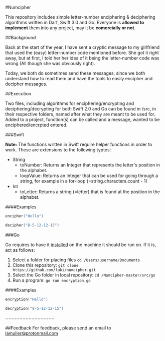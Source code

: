 #Numcipher

This repository includes simple letter-number enciphering & deciphering algorithms written in Dart, Swift 3.0 and Go. Everyone is
**allowed to implement** them into any project, may it be **comercially or not**.

##Background

Back at the start of the year, I have sent a cryptic message to my girlfriend that used the (easy) letter-number code mentioned before. She got it right away, but at first, I told her her idea of it being the letter-number code was wrong (All though she was obviously right).

Today, we both do sometimes send these messages, since we both understand how to read them and have the tools to easily encipher and decipher messages.

##Execution

Two files, including algorithms for enciphering/encrypting and deciphering/decrypting for both Swift 2.0 and Go can be found in /src, in their respective folders, named after what they are meant to be used for. Added to a project, function(s) can be called and a message, wanted to be enciphered/encrpted entered.

###Swift

**Note:** The functions written in Swift require helper functions in order to work. These are extensions to the following typtes:

* String
  * toNumber: Returns an Integer that represents the letter's position in the alphabet.
  * loopValue: Returns an Integer that can be used for going through a string, for example in a for-loop (=string.characters.count - 1)
* Int
  * toLetter: Returns a string (=letter) that is found at the position in the alphabet.

####Examples

```swift
encipher("Hello")
```

```swift
decipher("8-5-12-12-15")
```

###Go

Go requires to have it [installed](https://golang.org/dl/) on the machine it should be run on. If it is, act as follows:

1. Select a folder for placing files `cd /Users/username/Documents`
2. Clone this repository: `git clone https://github.com/luki/numcipher.git`
3. Select the Go folder in local repository: `cd /Numcipher-master/src/go`
4. Run a program: `go run encryption.go`

####Examples

```go
encryption("Hello")
```

```go
decryption("8-5-12-12-15")
```


=================

##Feedback
For feedback, please send an email to lamuller@protonmail.com
